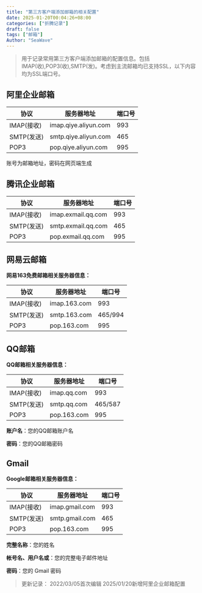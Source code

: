 ```yaml
---
title: "第三方客户端添加邮箱的相关配置"
date: 2025-01-20T00:04:26+08:00
categories: ["折腾记录"]
draft: false
tags: ["邮箱"]
Author: "SeaWave"
---
```

> 用于记录常用第三方客户端添加邮箱的配置信息。包括IMAP(收),POP3(收),SMTP(发)。考虑到主流邮箱均已支持SSL，以下内容均为SSL端口号。
## 阿里企业邮箱

| 协议       | 服务器地址         | 端口号 |
| ---------- | ------------------ | ------ |
| IMAP(接收) | imap.qiye.aliyun.com | 993    |
| SMTP(发送) | smtp.qiye.aliyun.com | 465    |
| POP3       | pop.qiye.aliyun.com  | 995    |

账号为邮箱地址，密码在网页端生成

## 腾讯企业邮箱

| 协议       | 服务器地址         | 端口号 |
| ---------- | ------------------ | ------ |
| IMAP(接收) | imap.exmail.qq.com | 993    |
| SMTP(发送) | smtp.exmail.qq.com | 465    |
| POP3       | pop.exmail.qq.com  | 995    |

## 网易云邮箱

**网易163免费邮箱相关服务器信息：**

| 协议       | 服务器地址   | 端口号  |
| ---------- | ------------ | ------- |
| IMAP(接收) | imap.163.com | 993     |
| SMTP(发送) | smtp.163.com | 465/994 |
| POP3       | pop.163.com  | 995     |

## QQ邮箱

**QQ邮箱相关服务器信息：**

| 协议       | 服务器地址  | 端口号  |
| ---------- | ----------- | ------- |
| IMAP(接收) | imap.qq.com | 993     |
| SMTP(发送) | smtp.qq.com | 465/587 |
| POP3       | pop.163.com | 995     |

**账户名**：您的QQ邮箱账户名

**密码**：您的QQ邮箱密码

## Gmail

**Google邮箱相关服务器信息：**

| 协议       | 服务器地址     | 端口号 |
| ---------- | -------------- | ------ |
| IMAP(接收) | imap.gmail.com | 993    |
| SMTP(发送) | smtp.gmail.com | 465    |
| POP3       | pop.163.com    | 995    |

**完整名称**：您的姓名

**帐号名、用户名或**：您的完整电子邮件地址

**密码**：您的 Gmail 密码

>更新记录：
>2022/03/05首次编辑
>2025/01/20新增阿里企业邮箱配置

